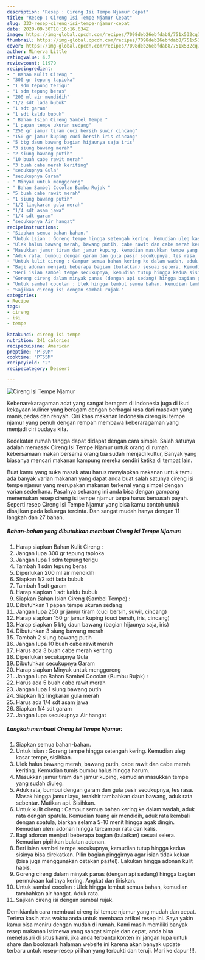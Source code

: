 ```yaml
---
description: "Resep : Cireng Isi Tempe Njamur Cepat"
title: "Resep : Cireng Isi Tempe Njamur Cepat"
slug: 333-resep-cireng-isi-tempe-njamur-cepat
date: 2020-09-30T18:16:16.634Z
image: https://img-global.cpcdn.com/recipes/7098deb26ebfdab8/751x532cq70/cireng-isi-tempe-njamur-foto-resep-utama.jpg
thumbnail: https://img-global.cpcdn.com/recipes/7098deb26ebfdab8/751x532cq70/cireng-isi-tempe-njamur-foto-resep-utama.jpg
cover: https://img-global.cpcdn.com/recipes/7098deb26ebfdab8/751x532cq70/cireng-isi-tempe-njamur-foto-resep-utama.jpg
author: Minerva Little
ratingvalue: 4.2
reviewcount: 11979
recipeingredient:
- " Bahan Kulit Cireng "
- "300 gr tepung tapioka"
- "1 sdm tepung terigu"
- "1 sdm tepung beras"
- "200 ml air mendidih"
- "1/2 sdt lada bubuk"
- "1 sdt garam"
- "1 sdt kaldu bubuk"
- " Bahan Isian Cireng Sambel Tempe "
- "1 papan tempe ukuran sedang"
- "250 gr jamur tiram cuci bersih suwir cincang"
- "150 gr jamur kuping cuci bersih iris cincang"
- "5 btg daun bawang bagian hijaunya saja iris"
- "3 siung bawang merah"
- "2 siung bawang putih"
- "10 buah cabe rawit merah"
- "3 buah cabe merah keriting"
- "secukupnya Gula"
- "secukupnya Garam"
- " Minyak untuk menggoreng"
- " Bahan Sambel Cocolan Bumbu Rujak "
- "5 buah cabe rawit merah"
- "1 siung bawang putih"
- "1/2 lingkaran gula merah"
- "1/4 sdt asam jawa"
- "1/4 sdt garam"
- "secukupnya Air hangat"
recipeinstructions:
- "Siapkan semua bahan-bahan."
- "Untuk isian : Goreng tempe hingga setengah kering. Kemudian uleg kasar tempe, sisihkan."
- "Ulek halus bawang merah, bawang putih, cabe rawit dan cabe merah keriting. Kemudian tumis bumbu halus hingga harum."
- "Masukkan jamur tiram dan jamur kuping, kemudian masukkan tempe yang sudah diuleg."
- "Aduk rata, bumbui dengan garam dan gula pasir secukupnya, tes rasa. Masak hingga jamur layu, terakhir tambahkan daun bawang, aduk rata sebentar. Matikan api. Sisihkan."
- "Untuk kulit cireng : Campur semua bahan kering ke dalam wadah, aduk rata dengan spatula. Kemudian tuang air mendidih, aduk rata kembali dengan spatula, biarkan selama 5-10 menit hingga agak dingin. Kemudian uleni adonan hingga tercampur rata dan kalis."
- "Bagi adonan menjadi beberapa bagian (bulatkan) sesuai selera. Kemudian pipihkan bulatan adonan."
- "Beri isian sambel tempe secukupnya, kemudian tutup hingga kedua sisinya bisa direkatkan. Pilin bagian pinggirnya agar isian tidak keluar (bisa juga menggunakan cetakan pastel). Lakukan hingga adonan kulit habis."
- "Goreng cireng dalam minyak panas (dengan api sedang) hingga bagian permukaan kulitnya kering. Angkat dan tiriskan."
- "Untuk sambal cocolan : Ulek hingga lembut semua bahan, kemudian tambahkan air hangat. Aduk rata."
- "Sajikan cireng isi dengan sambal rujak."
categories:
- Recipe
tags:
- cireng
- isi
- tempe

katakunci: cireng isi tempe 
nutrition: 241 calories
recipecuisine: American
preptime: "PT39M"
cooktime: "PT55M"
recipeyield: "2"
recipecategory: Dessert

---
```



![Cireng Isi Tempe Njamur](https://img-global.cpcdn.com/recipes/7098deb26ebfdab8/751x532cq70/cireng-isi-tempe-njamur-foto-resep-utama.jpg)

Kebenarekaragaman adat yang sangat beragam di Indonesia juga di ikuti kekayaan kuliner yang beragam dengan berbagai rasa dari masakan yang manis,pedas dan renyah. Ciri khas makanan Indonesia cireng isi tempe njamur yang penuh dengan rempah membawa keberaragaman yang menjadi ciri budaya kita.




Kedekatan rumah tangga dapat didapat dengan cara simple. Salah satunya adalah memasak Cireng Isi Tempe Njamur untuk orang di rumah. kebersamaan makan bersama orang tua sudah menjadi kultur, Banyak yang biasanya mencari makanan kampung mereka sendiri ketika di tempat lain.

Buat kamu yang suka masak atau harus menyiapkan makanan untuk tamu ada banyak varian makanan yang dapat anda buat salah satunya cireng isi tempe njamur yang merupakan makanan terkenal yang simpel dengan varian sederhana. Pasalnya sekarang ini anda bisa dengan gampang menemukan resep cireng isi tempe njamur tanpa harus bersusah payah.
Seperti resep Cireng Isi Tempe Njamur yang bisa kamu contoh untuk disajikan pada keluarga tercinta. Dan sangat mudah hanya dengan 11 langkah dan 27 bahan.


<!--inarticleads1-->

##### Bahan-bahan yang dibutuhkan membuat Cireng Isi Tempe Njamur:

1. Harap siapkan  Bahan Kulit Cireng :
1. Jangan lupa 300 gr tepung tapioka
1. Jangan lupa 1 sdm tepung terigu
1. Tambah 1 sdm tepung beras
1. Diperlukan 200 ml air mendidih
1. Siapkan 1/2 sdt lada bubuk
1. Tambah 1 sdt garam
1. Harap siapkan 1 sdt kaldu bubuk
1. Siapkan  Bahan Isian Cireng (Sambel Tempe) :
1. Dibutuhkan 1 papan tempe ukuran sedang
1. Jangan lupa 250 gr jamur tiram (cuci bersih, suwir, cincang)
1. Harap siapkan 150 gr jamur kuping (cuci bersih, iris, cincang)
1. Harap siapkan 5 btg daun bawang (bagian hijaunya saja, iris)
1. Dibutuhkan 3 siung bawang merah
1. Tambah 2 siung bawang putih
1. Jangan lupa 10 buah cabe rawit merah
1. Harus ada 3 buah cabe merah keriting
1. Diperlukan secukupnya Gula
1. Dibutuhkan secukupnya Garam
1. Harap siapkan  Minyak untuk menggoreng
1. Jangan lupa  Bahan Sambel Cocolan (Bumbu Rujak) :
1. Harus ada 5 buah cabe rawit merah
1. Jangan lupa 1 siung bawang putih
1. Siapkan 1/2 lingkaran gula merah
1. Harus ada 1/4 sdt asam jawa
1. Siapkan 1/4 sdt garam
1. Jangan lupa secukupnya Air hangat




<!--inarticleads2-->

##### Langkah membuat  Cireng Isi Tempe Njamur:

1. Siapkan semua bahan-bahan.
1. Untuk isian : Goreng tempe hingga setengah kering. Kemudian uleg kasar tempe, sisihkan.
1. Ulek halus bawang merah, bawang putih, cabe rawit dan cabe merah keriting. Kemudian tumis bumbu halus hingga harum.
1. Masukkan jamur tiram dan jamur kuping, kemudian masukkan tempe yang sudah diuleg.
1. Aduk rata, bumbui dengan garam dan gula pasir secukupnya, tes rasa. Masak hingga jamur layu, terakhir tambahkan daun bawang, aduk rata sebentar. Matikan api. Sisihkan.
1. Untuk kulit cireng : Campur semua bahan kering ke dalam wadah, aduk rata dengan spatula. Kemudian tuang air mendidih, aduk rata kembali dengan spatula, biarkan selama 5-10 menit hingga agak dingin. Kemudian uleni adonan hingga tercampur rata dan kalis.
1. Bagi adonan menjadi beberapa bagian (bulatkan) sesuai selera. Kemudian pipihkan bulatan adonan.
1. Beri isian sambel tempe secukupnya, kemudian tutup hingga kedua sisinya bisa direkatkan. Pilin bagian pinggirnya agar isian tidak keluar (bisa juga menggunakan cetakan pastel). Lakukan hingga adonan kulit habis.
1. Goreng cireng dalam minyak panas (dengan api sedang) hingga bagian permukaan kulitnya kering. Angkat dan tiriskan.
1. Untuk sambal cocolan : Ulek hingga lembut semua bahan, kemudian tambahkan air hangat. Aduk rata.
1. Sajikan cireng isi dengan sambal rujak.




Demikianlah cara membuat cireng isi tempe njamur yang mudah dan cepat. Terima kasih atas waktu anda untuk membaca artikel resep ini. Saya yakin kamu bisa meniru dengan mudah di rumah. Kami masih memiliki banyak resep makanan istimewa yang sangat simple dan cepat, anda bisa menelusuri di situs kami, jika anda terbantu konten ini jangan lupa untuk share dan bookmark halaman website ini karena akan banyak update terbaru untuk resep-resep pilihan yang terbukti dan teruji. Mari ke dapur !!!. 
